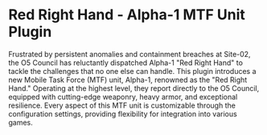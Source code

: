 # Red Right Hand - Alpha-1 MTF Unit Plugin

Frustrated by persistent anomalies and containment breaches at Site-02, the O5 Council has reluctantly dispatched Alpha-1 "Red Right Hand" to tackle the challenges that no one else can handle. This plugin introduces a new Mobile Task Force (MTF) unit, Alpha-1, renowned as the "Red Right Hand." Operating at the highest level, they report directly to the O5 Council, equipped with cutting-edge weaponry, heavy armor, and exceptional resilience. Every aspect of this MTF unit is customizable through the configuration settings, providing flexibility for integration into various games.
